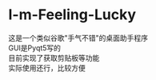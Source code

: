 # I-m-Feeling-Lucky
这是一个类似谷歌"手气不错"的桌面助手程序</br>
GUI是Pyqt5写的</br>
目前实现了获取剪贴板等功能</br>
实际使用还行，比较方便</br>
